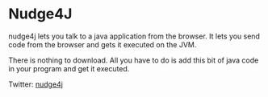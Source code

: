Nudge4J
=======

nudge4j lets you talk to a java application from the browser.
It lets you send code from the browser and gets it executed on the JVM.

There is nothing to download.
All you have to do is add this bit of java code in your program and get it executed.



Twitter: <a href='https://twitter.com/nudge4jofficial'>nudge4j</a>
